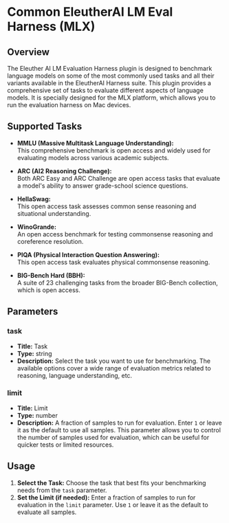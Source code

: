 # Common EleutherAI LM Eval Harness (MLX)

## Overview

The Eleuther AI LM Evaluation Harness plugin is designed to benchmark language models on some of the most commonly used tasks and all their variants available in the EleutherAI Harness suite. This plugin provides a comprehensive set of tasks to evaluate different aspects of language models. It is specially designed for the MLX platform, which allows you to run the evaluation harness on Mac devices.

## Supported Tasks

- **MMLU (Massive Multitask Language Understanding):**  
  This comprehensive benchmark is open access and widely used for evaluating models across various academic subjects.

- **ARC (AI2 Reasoning Challenge):**  
  Both ARC Easy and ARC Challenge are open access tasks that evaluate a model's ability to answer grade-school science questions.

- **HellaSwag:**  
  This open access task assesses common sense reasoning and situational understanding.

- **WinoGrande:**  
  An open access benchmark for testing commonsense reasoning and coreference resolution.

- **PIQA (Physical Interaction Question Answering):**  
  This open access task evaluates physical commonsense reasoning.

- **BIG-Bench Hard (BBH):**  
  A suite of 23 challenging tasks from the broader BIG-Bench collection, which is open access.

## Parameters

### task

- **Title:** Task
- **Type:** string
- **Description:** Select the task you want to use for benchmarking. The available options cover a wide range of evaluation metrics related to reasoning, language understanding, etc.

### limit

- **Title:** Limit
- **Type:** number
- **Description:** A fraction of samples to run for evaluation. Enter `1` or leave it as the default to use all samples. This parameter allows you to control the number of samples used for evaluation, which can be useful for quicker tests or limited resources.

## Usage

1. **Select the Task:** Choose the task that best fits your benchmarking needs from the `task` parameter.
2. **Set the Limit (if needed):** Enter a fraction of samples to run for evaluation in the `limit` parameter. Use `1` or leave it as the default to evaluate all samples.
